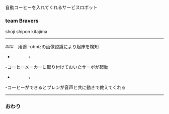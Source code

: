 自動コーヒーを入れてくれるサービスロボット
### team Bravers

shoji shipon kitajima


---
###　用途
-obnizの画像認識により起床を検知
-            ↓
-コーヒーメーカーに取り付けておいたサーボが起動
-            ↓
-コーヒーができるとプレンが音声と共に動きで教えてくれる

---


### おわり
